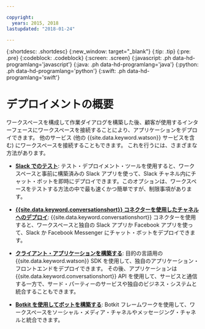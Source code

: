 ```yaml
---

copyright:
  years: 2015, 2018
lastupdated: "2018-01-24"

---
```


{:shortdesc: .shortdesc}
{:new_window: target="_blank"}
{:tip: .tip}
{:pre: .pre}
{:codeblock: .codeblock}
{:screen: .screen}
{:javascript: .ph data-hd-programlang='javascript'}
{:java: .ph data-hd-programlang='java'}
{:python: .ph data-hd-programlang='python'}
{:swift: .ph data-hd-programlang='swift'}

# デプロイメントの概要

ワークスペースを構成して作業ダイアログを構築した後、顧客が使用するインターフェースにワークスペースを接続することにより、アプリケーションをデプロイできます。 他のサービス (他の {{site.data.keyword.watson}} サービスを含む) にワークスペースを接続することもできます。 これを行うには、さまざまな方法があります。

- [**Slack でのテスト**](test-deploy.html): テスト・デプロイメント・ツールを使用すると、ワークスペースと事前に構築済みの Slack アプリを使って、Slack チャネル内にチャット・ボットを即時にデプロイできます。このオプションは、ワークスペースをテストする方法の中で最も速くかつ簡単ですが、制限事項があります。

- [**{{site.data.keyword.conversationshort}} コネクターを使用したチャネルへのデプロイ**](conversation-connector.html): {{site.data.keyword.conversationshort}} コネクターを使用すると、ワークスペースと独自の Slack アプリか Facebook アプリを使って、Slack か Facebook Messenger にチャット・ボットをデプロイできます。

- [**クライアント・アプリケーションを構築する**](develop-app.html): 目的の言語用の {{site.data.keyword.watson}} SDK を使用して、独自のアプリケーション・フロントエンドをデプロイできます。 その後、アプリケーションは {{site.data.keyword.conversationshort}} API を使用して、サービスと通信する一方で、サード・パーティーのサービスや独自のビジネス・システムと統合することもできます。

- [**Botkit を使用してボットを構築する**](integrations.html): Botkit フレームワークを使用して、ワークスペースをソーシャル・メディア・チャネルやメッセージング・チャネルと統合できます。
